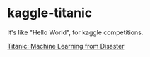 # kaggle-titanic

It's like "Hello World", for kaggle competitions.

[Titanic: Machine Learning from Disaster](https://www.kaggle.com/c/titanic/)

